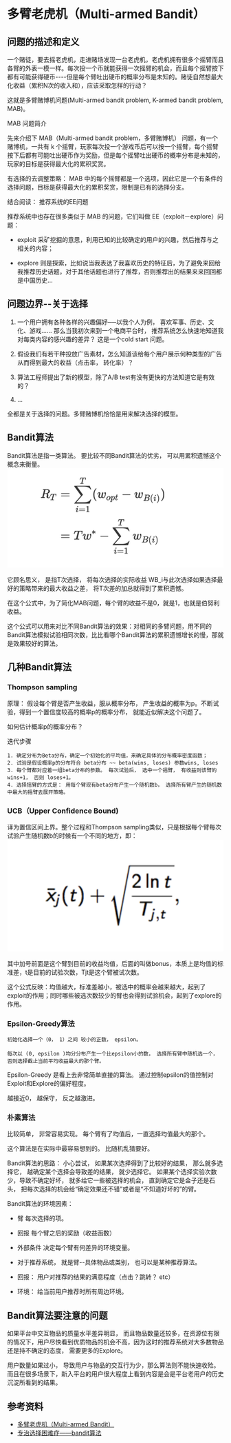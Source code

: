 # 多臂老虎机（Multi-armed Bandit）

## 问题的描述和定义
一个赌徒，要去摇老虎机，走进赌场发现一台老虎机，老虎机拥有很多个摇臂而且各臂的外表一模一样。每次投一个币就能获得一次摇臂的机会，而且每个摇臂按下都有可能获得硬币----但是每个臂吐出硬币的概率分布是未知的。赌徒自然想最大化收益（累积N次的收入和），应该采取怎样的行动？

这就是多臂赌博机问题(Multi-armed bandit problem, K-armed bandit problem, MAB)。

MAB 问题简介

先来介绍下 MAB（Multi-armed bandit problem，多臂赌博机） 问题，有一个赌博机，一共有 k 个摇臂，玩家每次投一个游戏币后可以按一个摇臂，每个摇臂按下后都有可能吐出硬币作为奖励，但是每个摇臂吐出硬币的概率分布是未知的，玩家的目标是获得最大化的累积奖赏。

有选择的去调整策略： MAB 中的每个摇臂都是一个选项，因此它是一个有条件的选择问题，目标是获得最大化的累积奖赏，限制是已有的选择分支。

结合阅读： 推荐系统的EE问题

推荐系统中也存在很多类似于 MAB 的问题，它们叫做 EE（exploit－explore）问题：

* exploit 采矿挖掘的意思，利用已知的比较确定的用户的兴趣，然后推荐与之相关的内容；

* explore 则是探索，比如说当我表达了我喜欢历史的特征后，为了避免来回给我推荐历史话题，对于其他话题也进行了推荐，否则推荐出的结果来来回回都是中国历史...

## 问题边界--关于选择
1. 一个用户拥有各种各样的兴趣偏好──以我个人为例， 喜欢军事、历史、文化、游戏...... 那么当我初次来到一个电商平台时， 推荐系统怎么快速地知道我对每类内容的感兴趣的差异？ 这是一个cold start 问题。

2. 假设我们有若干种投放广告素材，怎么知道该给每个用户展示何种类型的广告从而得到最大的收益（点击率， 转化率）？

3. 算法工程师提出了新的模型，除了A/B test有没有更快的方法知道它是有效的？

4. ...

全都是关于选择的问题。多臂赌博机恰恰是用来解决选择的模型。

## Bandit算法
Bandit算法是指一类算法。 要比较不同Bandit算法的优劣， 可以用累积遗憾这个概念来衡量。
![图多臂老虎机](images/多臂老虎机_Bandit_0.png)

它顾名思义， 是指T次选择， 将每次选择的实际收益 WB_i与此次选择如果选择最好的策略带来的最大收益之差， 将T次差的加总就得到了累积遗憾。

在这个公式中，为了简化MAB问题，每个臂的收益不是0，就是1，也就是伯努利收益。

这个公式可以用来对比不同Bandit算法的效果：对相同的多臂问题，用不同的Bandit算法模拟试验相同次数，比比看哪个Bandit算法的累积遗憾增长的慢，那就是效果较好的算法。

## 几种Bandit算法

### Thompson sampling
原理： 假设每个臂是否产生收益，服从概率分布， 产生收益的概率为p。不断试验，得到一个置信度较高的概率p的概率分布， 就能近似解决这个问题了。

如何估计概率p的概率分布？

迭代步骤
```
1. 确定分布为Beta分布，确定一个初始化的平均值，来确定具体的分布概率密度函数；
2. 试验是假设概率p的分布符合 beta分布 ~~ beta(wins, loses) 参数wins, loses 
3. 每个臂都对应着一组beta分布的参数。 每次试验后， 选中一个摇臂， 有收益则该臂的wins+1， 否则 loses+1。
4. 选择摇臂的方式是： 用每个臂现有beta分布产生一个随机数b， 选择所有臂产生的随机数中最大的摇臂去展开策略。
```

### UCB（Upper Confidence Bound)
译为置信区间上界。整个过程和Thompson sampling类似，只是根据每个臂每次试验产生随机数b的时候有一个不同的地方，即：
![图多臂老虎机](images/多臂老虎机_Bandit_1.png)
 
其中加号前面是这个臂到目前的收益均值，后面的叫做bonus，本质上是均值的标准差，t是目前的试验次数，Tjt是这个臂被试次数。

这个公式反映：均值越大，标准差越小，被选中的概率会越来越大，起到了exploit的作用；同时哪些被选次数较少的臂也会得到试验机会，起到了explore的作用。

### Epsilon-Greedy算法
```
初始化选择一个（0， 1）之间 较小的正数， epsilon。

每次以 (0, epsilon )均分分布产生一个比epsilon小的数， 选择所有臂中随机选一个， 否则选择截止当前平均收益最大的那个臂。
```
Epsilon-Greedy 是看上去非常简单直接的算法。 通过控制epsilon的值控制对 Exploit和Explore的偏好程度。

越接近0， 越保守， 反之越激进。

### 朴素算法
比较简单， 非常容易实现。 每个臂有了均值后，一直选择均值最大的那个。

这个算法是在实际中最容易想到的。 比随机乱猜要好。


Bandit算法的思路：
小心尝试， 如果某次选择得到了比较好的结果， 那么就多选择它， 越确定某个选择会导致差的结果， 就少选择它。 如果某个选择实验次数少，导致不确定好坏， 就多给它一些被选择的机会， 直到确定它是金子还是石头， 把每次选择的机会给“确定效果还不错”或者是“不知道好坏的”的臂。

Bandit算法的环境因素：

* 臂 每次选择的项。

* 回报 每个臂之后的奖励（收益函数）

* 外部条件 决定每个臂有何差异的环境变量。

* 对于推荐系统， 就是臂--具体物品或类别， 也可以是某种推荐算法。

* 回报： 用户对推荐的结果的满意程度（点击？跳转？ etc）

* 环境： 给当前用户推荐时所有周边环境。

## Bandit算法要注意的问题
如果平台中交互物品的质量水平差异明显， 而且物品数量还较多，在资源位有限的情况下，用户尽快看到优质物品的机会不高，因为这时的推荐系统对大多数物品还是持不确定的态度， 需要更多的Explore。
 
用户数量如果过小， 导致用户与物品的交互行为少，那么算法则不能快速收殓。
而且在很多场景下，新入平台的用户很大程度上看到内容是会是平台老用户的历史沉淀所看到的结果。

## 参考资料
* [多臂老虎机（Multi-armed Bandit）](https://www.staticor.io/blog/algo)
* [专治选择困难症——bandit算法](https://zhuanlan.zhihu.com/p/21388070)

